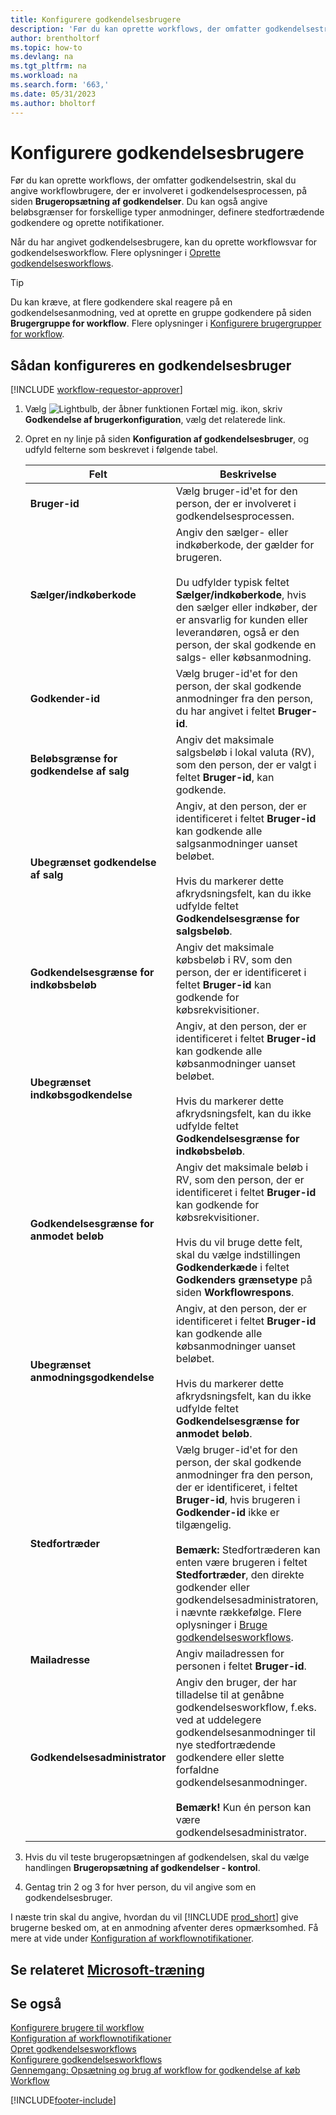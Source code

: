 ```yaml
---
title: Konfigurere godkendelsesbrugere
description: 'Før du kan oprette workflows, der omfatter godkendelsestrin, skal du angive workflowbrugere, der er involveret i godkendelsesprocessen.'
author: brentholtorf
ms.topic: how-to
ms.devlang: na
ms.tgt_pltfrm: na
ms.workload: na
ms.search.form: '663,'
ms.date: 05/31/2023
ms.author: bholtorf
---
```

# <a name="set-up-approval-users" />Konfigurere godkendelsesbrugere

Før du kan oprette workflows, der omfatter godkendelsestrin, skal du angive workflowbrugere, der er involveret i godkendelsesprocessen, på siden **Brugeropsætning af godkendelser**. Du kan også angive beløbsgrænser for forskellige typer anmodninger, definere stedfortrædende godkendere og oprette notifikationer.  

Når du har angivet godkendelsesbrugere, kan du oprette workflowsvar for godkendelsesworkflow. Flere oplysninger i [Oprette godkendelsesworkflows](across-how-to-create-workflows.md).  

> [!TIP]
> Du kan kræve, at flere godkendere skal reagere på en godkendelsesanmodning, ved at oprette en gruppe godkendere på siden **Brugergruppe for workflow**. Flere oplysninger i [Konfigurere brugergrupper for workflow](across-how-to-set-up-workflow-users.md).  

## <a name="to-set-up-an-approval-user" />Sådan konfigureres en godkendelsesbruger

[!INCLUDE [workflow-requestor-approver](includes/workflow-requestor-approver.md)]

1. Vælg ![Lightbulb, der åbner funktionen Fortæl mig.](media/ui-search/search_small.png "Fortæl mig, hvad du vil foretage dig") ikon, skriv **Godkendelse af brugerkonfiguration**, vælg det relaterede link.  
2. Opret en ny linje på siden **Konfiguration af godkendelsesbruger**, og udfyld felterne som beskrevet i følgende tabel.  

   |Felt|Beskrivelse|
   |-----|-----------|
   |**Bruger-id**|Vælg bruger-id'et for den person, der er involveret i godkendelsesprocessen.|
   |**Sælger/indkøberkode**|Angiv den sælger- eller indkøberkode, der gælder for brugeren.<br /><br /> Du udfylder typisk feltet **Sælger/indkøberkode**, hvis den sælger eller indkøber, der er ansvarlig for kunden eller leverandøren, også er den person, der skal godkende en salgs- eller købsanmodning.|
   |**Godkender-id**|Vælg bruger-id'et for den person, der skal godkende anmodninger fra den person, du har angivet i feltet **Bruger-id**.|
   |**Beløbsgrænse for godkendelse af salg**|Angiv det maksimale salgsbeløb i lokal valuta (RV), som den person, der er valgt i feltet **Bruger-id**, kan godkende.|
   |**Ubegrænset godkendelse af salg**|Angiv, at den person, der er identificeret i feltet **Bruger-id** kan godkende alle salgsanmodninger uanset beløbet.<br /><br /> Hvis du markerer dette afkrydsningsfelt, kan du ikke udfylde feltet **Godkendelsesgrænse for salgsbeløb**.|
   |**Godkendelsesgrænse for indkøbsbeløb**|Angiv det maksimale købsbeløb i RV, som den person, der er identificeret i feltet **Bruger-id** kan godkende for købsrekvisitioner.|
   |**Ubegrænset indkøbsgodkendelse**|Angiv, at den person, der er identificeret i feltet **Bruger-id** kan godkende alle købsanmodninger uanset beløbet.<br /><br /> Hvis du markerer dette afkrydsningsfelt, kan du ikke udfylde feltet **Godkendelsesgrænse for indkøbsbeløb**.|
   |**Godkendelsesgrænse for anmodet beløb**|Angiv det maksimale beløb i RV, som den person, der er identificeret i feltet **Bruger-id** kan godkende for købsrekvisitioner.<br /><br /> Hvis du vil bruge dette felt, skal du vælge indstillingen **Godkenderkæde** i feltet **Godkenders grænsetype** på siden **Workflowrespons**.|
   |**Ubegrænset anmodningsgodkendelse**|Angiv, at den person, der er identificeret i feltet **Bruger-id** kan godkende alle købsanmodninger uanset beløbet.<br /><br /> Hvis du markerer dette afkrydsningsfelt, kan du ikke udfylde feltet **Godkendelsesgrænse for anmodet beløb**.|
   |**Stedfortræder**|Vælg bruger-id'et for den person, der skal godkende anmodninger fra den person, der er identificeret, i feltet **Bruger-id**, hvis brugeren i **Godkender-id** ikke er tilgængelig. <br /><br />**Bemærk:** Stedfortræderen kan enten være brugeren i feltet **Stedfortræder**, den direkte godkender eller godkendelsesadministratoren, i nævnte rækkefølge. Flere oplysninger i [Bruge godkendelsesworkflows](across-how-use-approval-workflows.md).|
   |**Mailadresse**|Angiv mailadressen for personen i feltet **Bruger-id**.|
   |**Godkendelsesadministrator**|Angiv den bruger, der har tilladelse til at genåbne godkendelsesworkflow, f.eks. ved at uddelegere godkendelsesanmodninger til nye stedfortrædende godkendere eller slette forfaldne godkendelsesanmodninger.<br /><br />**Bemærk!** Kun én person kan være godkendelsesadministrator.|

3. Hvis du vil teste brugeropsætningen af godkendelsen, skal du vælge handlingen **Brugeropsætning af godkendelser - kontrol**.  
4. Gentag trin 2 og 3 for hver person, du vil angive som en godkendelsesbruger.  

I næste trin skal du angive, hvordan du vil [!INCLUDE [prod_short](includes/prod_short.md)] give brugerne besked om, at en anmodning afventer deres opmærksomhed. Få mere at vide under [Konfiguration af workflownotifikationer](across-setting-up-workflow-notifications.md).

## <a name="see-related-microsoft-trainingtrainingmodulescreate-workflows" />Se relateret [Microsoft-træning](/training/modules/create-workflows/)

## <a name="see-also" />Se også

[Konfigurere brugere til workflow](across-how-to-set-up-workflow-users.md)  
[Konfiguration af workflownotifikationer](across-setting-up-workflow-notifications.md)  
[Opret godkendelsesworkflows](across-how-to-create-workflows.md)  
[Konfigurere godkendelsesworkflows](across-set-up-workflows.md)  
[Gennemgang: Opsætning og brug af workflow for godkendelse af køb](walkthrough-setting-up-and-using-a-purchase-approval-workflow.md)  
[Workflow](across-workflow.md)  

[!INCLUDE[footer-include](includes/footer-banner.md)]
